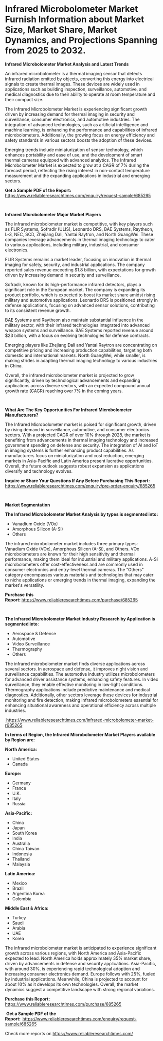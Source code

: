 <p><h1>Infrared Microbolometer Market Furnish Information about Market Size, Market Share, Market Dynamics, and Projections Spanning from 2025 to 2032.</h1></p><p><strong>Infrared Microbolometer Market Analysis and Latest Trends</strong></p>
<p><p>An infrared microbolometer is a thermal imaging sensor that detects infrared radiation emitted by objects, converting this energy into electrical signals to create thermal images. These devices are widely used in applications such as building inspection, surveillance, automotive, and medical diagnostics due to their ability to operate at room temperature and their compact size.</p><p>The Infrared Microbolometer Market is experiencing significant growth driven by increasing demand for thermal imaging in security and surveillance, consumer electronics, and automotive industries. The integration of advanced technologies, such as artificial intelligence and machine learning, is enhancing the performance and capabilities of infrared microbolometers. Additionally, the growing focus on energy efficiency and safety standards in various sectors boosts the adoption of these devices. </p><p>Emerging trends include miniaturization of sensor technology, which enhances portability and ease of use, and the development of smart thermal cameras equipped with advanced analytics. The Infrared Microbolometer Market is expected to grow at a CAGR of 7% during the forecast period, reflecting the rising interest in non-contact temperature measurement and the expanding applications in industrial and emerging sectors.</p></p>
<p><strong>Get a Sample PDF of the Report:&nbsp;</strong> <a href="https://www.reliableresearchtimes.com/enquiry/request-sample/685265?utm_campaign=2464&utm_medium=2&utm_source=Github&utm_content=ia&utm_term=27032025&utm_id=infrared-microbolometer">https://www.reliableresearchtimes.com/enquiry/request-sample/685265</a></p>
<p>&nbsp;</p>
<p><strong>Infrared Microbolometer Major Market Players</strong></p>
<p><p>The infrared microbolometer market is competitive, with key players such as FLIR Systems, Sofradir (ULIS), Leonardo DRS, BAE Systems, Raytheon, L-3, NEC, SCD, Zhejiang Dali, Yantai Raytron, and North GuangWei. These companies leverage advancements in thermal imaging technology to cater to various applications, including military, industrial, and consumer electronics.</p><p>FLIR Systems remains a market leader, focusing on innovation in thermal imaging for safety, security, and industrial applications. The company reported sales revenue exceeding $1.8 billion, with expectations for growth driven by increasing demand in security and surveillance.</p><p>Sofradir, known for its high-performance infrared detectors, plays a significant role in the European market. The company is expanding its product portfolio, which is expected to boost its market share amidst rising military and automotive applications. Leonardo DRS is positioned strongly in defense applications, focusing on advanced sensor solutions, contributing to its consistent revenue growth.</p><p>BAE Systems and Raytheon also maintain substantial influence in the military sector, with their infrared technologies integrated into advanced weapon systems and surveillance. BAE Systems reported revenue around $23 billion, with a focus on evolving technologies for defense contracts.</p><p>Emerging players like Zhejiang Dali and Yantai Raytron are concentrating on competitive pricing and increasing production capabilities, targeting both domestic and international markets. North GuangWei, while smaller, is making strides in adapting thermal imaging technology to various industries in China.</p><p>Overall, the infrared microbolometer market is projected to grow significantly, driven by technological advancements and expanding applications across diverse sectors, with an expected compound annual growth rate (CAGR) reaching over 7% in the coming years.</p></p>
<p>&nbsp;</p>
<p><strong>What Are The Key Opportunities For Infrared Microbolometer Manufacturers?</strong></p>
<p><p>The Infrared Microbolometer market is poised for significant growth, driven by rising demand in surveillance, automotive, and consumer electronics sectors. With a projected CAGR of over 10% through 2028, the market is benefiting from advancements in thermal imaging technology and increased government spending on defense and security. The integration of AI and IoT in imaging systems is further enhancing product capabilities. As manufacturers focus on miniaturization and cost reduction, emerging markets in Asia-Pacific and Latin America present lucrative opportunities. Overall, the future outlook suggests robust expansion as applications diversify and technology evolves.</p></p>
<p><strong>Inquire or Share Your Questions If Any Before Purchasing This Report:</strong> <a href="https://www.reliableresearchtimes.com/enquiry/pre-order-enquiry/685265?utm_campaign=2464&utm_medium=2&utm_source=Github&utm_content=ia&utm_term=27032025&utm_id=infrared-microbolometer">https://www.reliableresearchtimes.com/enquiry/pre-order-enquiry/685265</a></p>
<p>&nbsp;</p>
<p><strong>Market Segmentation</strong></p>
<p><strong>The Infrared Microbolometer Market Analysis by types is segmented into:</strong></p>
<p><ul><li>Vanadium Oxide (VOx)</li><li>Amorphous Silicon (A-Si)</li><li>Others</li></ul></p>
<p><p>The infrared microbolometer market includes three primary types: Vanadium Oxide (VOx), Amorphous Silicon (A-Si), and Others. VOx microbolometers are known for their high sensitivity and thermal performance, making them ideal for industrial and military applications. A-Si microbolometers offer cost-effectiveness and are commonly used in consumer electronics and entry-level thermal cameras. The "Others" category encompasses various materials and technologies that may cater to niche applications or emerging trends in thermal imaging, expanding the market's versatility.</p></p>
<p><strong>Purchase this Report:&nbsp;</strong><a href="https://www.reliableresearchtimes.com/purchase/685265?utm_campaign=2464&utm_medium=2&utm_source=Github&utm_content=ia&utm_term=27032025&utm_id=infrared-microbolometer">https://www.reliableresearchtimes.com/purchase/685265</a></p>
<p>&nbsp;</p>
<p><strong>The Infrared Microbolometer Market Industry Research by Application is segmented into:</strong></p>
<p><ul><li>Aerospace & Defense</li><li>Automotive</li><li>Video Surveillance</li><li>Thermography</li><li>Others</li></ul></p>
<p><p>The infrared microbolometer market finds diverse applications across several sectors. In aerospace and defense, it improves night vision and surveillance capabilities. The automotive industry utilizes microbolometers for advanced driver assistance systems, enhancing safety features. In video surveillance, they enable effective monitoring in low-light conditions. Thermography applications include predictive maintenance and medical diagnostics. Additionally, other sectors leverage these devices for industrial monitoring and fire detection, making infrared microbolometers essential for enhancing situational awareness and operational efficiency across multiple industries.</p></p>
<p><a href="https://www.reliableresearchtimes.com/infrared-microbolometer-market-r685265?utm_campaign=2464&utm_medium=2&utm_source=Github&utm_content=ia&utm_term=27032025&utm_id=infrared-microbolometer">&nbsp;https://www.reliableresearchtimes.com/infrared-microbolometer-market-r685265</a></p>
<p><strong>In terms of Region, the Infrared Microbolometer Market Players available by Region are:</strong></p>
<p>
    <p> <strong> North America: </strong>
        <ul>
            <li>United States</li>
            <li>Canada</li>
        </ul>
        </p> 
    <p> <strong> Europe: </strong>
        <ul>
            <li>Germany</li>
            <li>France</li>
            <li>U.K.</li>
            <li>Italy</li>
            <li>Russia</li>
        </ul>
        </p> 
    <p> <strong> Asia-Pacific: </strong>
        <ul>
            <li>China</li>
            <li>Japan</li>
            <li>South Korea</li>
            <li>India</li>
            <li>Australia</li>
            <li>China Taiwan</li>
            <li>Indonesia</li>
            <li>Thailand</li>
            <li>Malaysia</li>
        </ul>
        </p> 
    <p> <strong> Latin America: </strong>
        <ul>
            <li>Mexico</li>
            <li>Brazil</li>
            <li>Argentina Korea</li>
            <li>Colombia</li>
        </ul>
        </p> 
    <p> <strong> Middle East & Africa: </strong>
        <ul>
            <li>Turkey</li>
            <li>Saudi</li>
            <li>Arabia</li>
            <li>UAE</li>
            <li>Korea</li>
        </ul>
    </p>
    </p>
<p><p>The infrared microbolometer market is anticipated to experience significant growth across various regions, with North America and Asia-Pacific expected to lead. North America holds approximately 35% market share, driven by advancements in defense and security applications. Asia-Pacific, with around 30%, is experiencing rapid technological adoption and increasing consumer electronics demand. Europe follows with 25%, fueled by industrial applications. Meanwhile, China is projected to account for about 10% as it develops its own technologies. Overall, the market dynamics suggest a competitive landscape with strong regional variations.</p></p>
<p><strong>Purchase this Report: </strong><a href="https://www.reliableresearchtimes.com/purchase/685265?utm_campaign=2464&utm_medium=2&utm_source=Github&utm_content=ia&utm_term=27032025&utm_id=infrared-microbolometer">https://www.reliableresearchtimes.com/purchase/685265</a></p>
<p>&nbsp;<strong>Get a Sample PDF of the Report:&nbsp;&nbsp;</strong><a href="https://www.reliableresearchtimes.com/enquiry/request-sample/685265?utm_campaign=2464&utm_medium=2&utm_source=Github&utm_content=ia&utm_term=27032025&utm_id=infrared-microbolometer">https://www.reliableresearchtimes.com/enquiry/request-sample/685265</a></p>
<p><strong></strong></p>
<p>Check more reports on <a href="https://www.reliableresearchtimes.com/?utm_campaign=2464&utm_medium=2&utm_source=Github&utm_content=ia&utm_term=27032025&utm_id=infrared-microbolometer">https://www.reliableresearchtimes.com/</a></p>